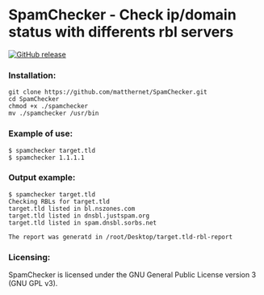 # SpamChecker - Check ip/domain status with differents rbl servers
[![GitHub release](https://img.shields.io/github/v/release/matthernet/spamchecker)](https://github.com/matthernet/spamchecker/releases/)

### Installation:
    git clone https://github.com/matthernet/SpamChecker.git
    cd SpamChecker
    chmod +x ./spamchecker
    mv ./spamchecker /usr/bin

### Example of use:
    $ spamchecker target.tld
    $ spamchecker 1.1.1.1

### Output example:
    $ spamchecker target.tld
    Checking RBLs for target.tld
    target.tld listed in bl.nszones.com
    target.tld listed in dnsbl.justspam.org
    target.tld listed in spam.dnsbl.sorbs.net
    
    The report was generatd in /root/Desktop/target.tld-rbl-report

### Licensing:
SpamChecker is licensed under the GNU General Public License version 3 (GNU GPL v3).
